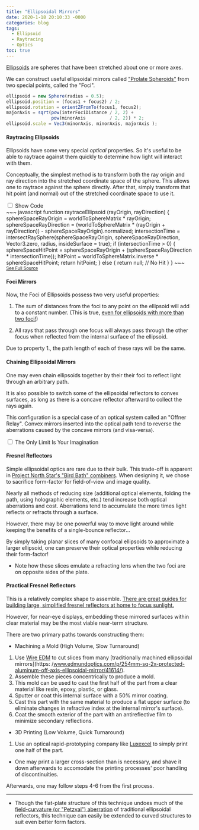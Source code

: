 ```yaml
---
title: "Ellipsoidal Mirrors"
date: 2020-1-18 20:10:33 -0000
categories: blog
tags:
  - Ellipsoid
  - Raytracing
  - Optics
toc: true
---
```


[Ellipsoids](https://en.wikipedia.org/wiki/Ellipsoid) are spheres that have been stretched about one or more axes.

We can construct useful ellipsoidal mirrors called ["Prolate Spheroids"](https://en.wikipedia.org/wiki/Spheroid#Prolate_spheroids) from two special points, called the "Foci".
<!-- Hide the Table of Contents (but keep the navigation :^) ... -->
<script type="text/javascript">
  document.getElementsByClassName('toc')[0].style.display = 'none';
</script>
<!-- Load the Three.js library, assorted helpers, and the actual line fitting script code... -->
<script type="text/javascript" src="../../assets/js/three.js"></script>
<script type="text/javascript" src="../../assets/js/DragControls.js"></script>
<script type="text/javascript" src="../../assets/js/OrbitControls.js"></script>
<script type="text/javascript" src="../../assets/js/IK/Environment.js"></script>
<script type="text/javascript" src="../../assets/js/Ellipsoids/Ellipsoid.js"></script>
<script type="text/javascript" src="../../assets/js/Ellipsoids/LineDrawer.js"></script>
<script type="text/javascript" src="../../assets/js/Ellipsoids/Projector.js"></script>
<script type="text/javascript" src="../../assets/js/Ellipsoids/EllipsoidRaytracer.js" config="0" orbit="enabled"></script>

~~~ javascript
ellipsoid = new Sphere(radius = 0.5);
ellipsoid.position = (focus1 + focus2) / 2;
ellipsoid.rotation = orientZFromTo(focus1, focus2);
majorAxis = sqrt(pow(interFociDistance / 2, 2) + 
                 pow(minorAxis         / 2, 2)) * 2;
ellipsoid.scale = Vec3(minorAxis, minorAxis, majorAxis );
~~~

#### Raytracing Ellipsoids 

Ellipsoids have some very special *optical* properties.  So it's useful to be able to raytrace against them quickly to determine how light will interact with them.

Conceptually, the simplest method is to transform both the ray origin and ray direction into the stretched coordinate space of the sphere.  This allows one to raytrace against the sphere directly.  After that, simply transform that hit point (and normal) out of the stretched coordinate space to use it.

<div class="togglebox">
  <input id="toggle2" type="checkbox" name="toggle" />
  <label for="toggle2">Show Code</label>
  <section id="content2" markdown="1" >
~~~ javascript
function raytraceEllipsoid (rayOrigin, rayDirection) {
  sphereSpaceRayOrigin    =  worldToSphereMatrix *  rayOrigin;
  sphereSpaceRayDirection = (worldToSphereMatrix * (rayOrigin + rayDirection)) - sphereSpaceRayOrigin).normalized;
  intersectionTime        = intersectRaySphere(sphereSpaceRayOrigin, sphereSpaceRayDirection, Vector3.zero, radius, insideSurface = true);
  if (intersectionTime > 0) {
    sphereSpaceHitPoint   = sphereSpaceRayOrigin + (sphereSpaceRayDirection * intersectionTime));
    hitPoint              = worldToSphereMatrix.inverse * sphereSpaceHitPoint;
    return hitPoint;
  } else {
    return null; // No Hit
  }
}
~~~
<a href="https://github.com/zalo/zalo.github.io/blob/master/assets/js/Ellipsoids/Ellipsoid.js#L60-L94"><small>See Full Source</small></a>
  </section>
</div>

#### Foci Mirrors 

Now, the Foci of Ellipsoids possess two very useful properties:

 1. The sum of distances from the foci to any point on the ellipsoid will add to a constant number.  (This is true, [even for ellipsoids with more than two foci!](https://en.wikipedia.org/wiki/N-ellipse))

 2. All rays that pass through one focus will always pass through the other focus when reflected from the internal surface of the ellipsoid.

<script type="text/javascript" src="../../assets/js/Ellipsoids/EllipsoidRaytracer.js" config="0" inverted="enabled" projector="enabled" projectorFoV="165" orbit="enabled"></script>

Due to property 1., the path length of each of these rays will be the same.

#### Chaining Ellipsoidal Mirrors 

One may even chain ellipsoids together by their their foci to reflect light through an arbitrary path.

<script type="text/javascript" src="../../assets/js/Ellipsoids/EllipsoidRaytracer.js" config="1" inverted="enabled" projector="enabled" projectorFoV="120" orbit="enabled"></script>

It is also possible to switch some of the ellipsoidal reflectors to convex surfaces, as long as there is a concave reflector afterward to collect the rays again.

<script type="text/javascript" src="../../assets/js/Ellipsoids/EllipsoidRaytracer.js" config="2" inverted="enabled" projector="enabled" projectorFoV="120" orbit="enabled"></script>

This configuration is a special case of an optical system called an "Offner Relay".  Convex mirrors inserted into the optical path tend to reverse the aberrations caused by the concave mirrors (and visa-versa).

<div class="togglebox">
  <input id="toggle1Long" type="checkbox" name="toggle" />
  <label for="toggle1Long">The Only Limit Is Your Imagination</label>
  <section id="content1Long" markdown="1" >
<script type="text/javascript" src="../../assets/js/Ellipsoids/EllipsoidRaytracer.js" config="3" inverted="enabled" projector="enabled" projectorFoV="120" orbit="enabled"></script>

<script type="text/javascript" src="../../assets/js/Ellipsoids/EllipsoidRaytracer.js" config="4" inverted="enabled" projector="enabled" projectorFoV="120" orbit="enabled"></script>
  </section>
</div>

#### Fresnel Reflectors 

Simple ellipsoidal optics are rare due to their bulk.  This trade-off is apparent in [Project North Star's "Bird Bath" combiners](http://blog.leapmotion.com/north-star-open-source/).  When designing it, we chose to sacrifice form-factor for field-of-view and image quality.

Nearly all methods of reducing size (additional optical elements, folding the path, using holographic elements, etc.) tend increase both optical aberrations and cost.  Aberrations tend to accumulate the more times light reflects or refracts through a surface.

However, there may be one powerful way to move light around while keeping the benefits of a single-bounce reflector...

<script type="text/javascript" src="../../assets/js/Ellipsoids/FresnelEllipsoid.js" orbit="enabled"></script>

By simply taking planar slices of many confocal ellipsoids to approximate a larger ellipsoid, one can preserve their optical properties while reducing their form-factor!

* Note how these slices emulate a refracting lens when the two foci are on opposite sides of the plate.

#### Practical Fresnel Reflectors

This is a relatively complex shape to assemble.  [There are great guides for building large, simplified fresnel reflectors at home to focus sunlight.](https://web.archive.org/web/20220105014640/http://www.dr-iguana.com/prj_FlatPackMirror/index.html)

However, for near-eye displays, embedding these mirrored surfaces within clear material may be the most viable near-term structure.

There are two primary paths towards constructing them:

* Machining a Mold (High Volume, Slow Turnaround)
 1. Use [Wire EDM](https://www.youtube.com/watch?v=pBueWfzb7P0) to cut slices from many [traditionally machined ellipsoidal mirrors](https: /www.edmundoptics.com/p/254mm-sq-2x-protected-aluminum-off-axis-ellipsoidal-mirror/41614/).  
 2. Assemble these pieces concentrically to produce a mold.
 3. This mold can be used to cast the first half of the part from a clear material like resin, epoxy, plastic, or glass.
 4. Sputter or coat this internal surface with a 50% mirror coating.
 5. Cast this part with the same material to produce a flat upper surface (to eliminate changes in refractive index at the internal mirror's surface).
 6. Coat the smooth exterior of the part with an antireflective film to minimize secondary reflections.

* 3D Printing (Low Volume, Quick Turnaround)
 1. Use an optical rapid-prototyping company like [Luxexcel](https://www.luxexcel.com/) to simply print one half of the part.  
  * One may print a larger cross-section than is necessary, and shave it down afterwards to accomodate the printing processes' poor handling of discontinuities.
 
Afterwards, one may follow steps 4-6 from the first process.

* * *

* Though the flat-plate structure of this technique undoes much of the [field-curvature (or "Petzval") aberration](https://en.wikipedia.org/wiki/Petzval_field_curvature) of traditional ellipsoidal reflectors, this technique can easily be extended to curved structures to suit even better form factors.
